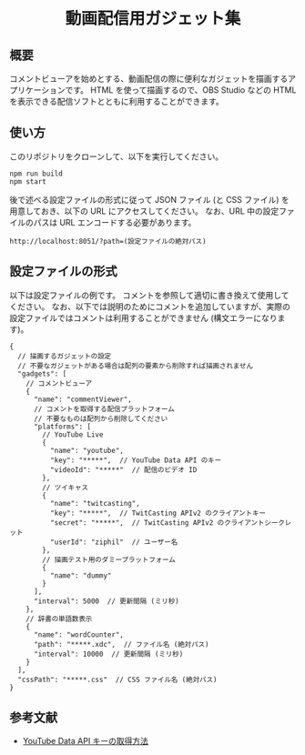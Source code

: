 <div align="center">
<h1>動画配信用ガジェット集</h1>
</div>


## 概要
コメントビューアを始めとする、動画配信の際に便利なガジェットを描画するアプリケーションです。
HTML を使って描画するので、OBS Studio などの HTML を表示できる配信ソフトとともに利用することができます。

## 使い方
このリポジトリをクローンして、以下を実行してください。
```
npm run build
npm start
```
後で述べる設定ファイルの形式に従って JSON ファイル (と CSS ファイル) を用意しておき、以下の URL にアクセスしてください。
なお、URL 中の設定ファイルのパスは URL エンコードする必要があります。
```
http://localhost:8051/?path=(設定ファイルの絶対パス)
```

## 設定ファイルの形式
以下は設定ファイルの例です。
コメントを参照して適切に書き換えて使用してください。
なお、以下では説明のためにコメントを追加していますが、実際の設定ファイルではコメントは利用することができません (構文エラーになります)。
```jsonc
{
  // 描画するガジェットの設定
  // 不要なガジェットがある場合は配列の要素から削除すれば描画されません
  "gadgets": [
    // コメントビューア
    {
      "name": "commentViewer",
      // コメントを取得する配信プラットフォーム
      // 不要なものは配列から削除してください
      "platforms": [
        // YouTube Live
        {
          "name": "youtube",
          "key": "*****",  // YouTube Data API のキー
          "videoId": "*****"  // 配信のビデオ ID
        },
        // ツイキャス
        {
          "name": "twitcasting",
          "key": "*****",  // TwitCasting APIv2 のクライアントキー
          "secret": "*****",  // TwitCasting APIv2 のクライアントシークレット
          "userId": "ziphil"  // ユーザー名
        },
        // 描画テスト用のダミープラットフォーム
        {
          "name": "dummy"
        }
      ],
      "interval": 5000  // 更新間隔 (ミリ秒)
    },
    // 辞書の単語数表示
    {
      "name": "wordCounter",
      "path": "*****.xdc",  // ファイル名 (絶対パス)
      "interval": 10000  // 更新間隔 (ミリ秒)
    }
  ],
  "cssPath": "*****.css"  // CSS ファイル名 (絶対パス)
}
```

## 参考文献
- [YouTube Data API キーの取得方法](https://qiita.com/iroiro_bot/items/1016a6a439dfb8d21eca)